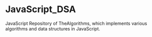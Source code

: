 # JavaScript_DSA
JavaScript Repository of TheAlgorithms, which implements various algorithms and data structures in JavaScript.
